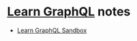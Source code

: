[Learn GraphQL](https://learngraphql.com/) notes
===

- [Learn GraphQL Sandbox](https://sandbox.learngraphql.com/)
